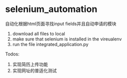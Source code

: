 # selenium_automation
自动化根据html页面寻找input fields并且自动申请的模块
1. download all files to local
2. make sure that selenium is installed in the vireualenv 
3. run the file integrated_application.py 

Todos:
1. 实现简历上传功能
2. 实现网址的普适化测试
